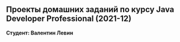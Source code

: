 ## Проекты домашних заданий по курсу Java Developer Professional (2021-12)
**Студент: Валентин Левин**
